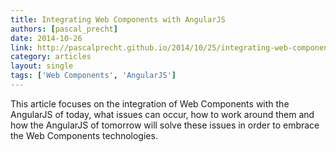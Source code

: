 ```yaml
---
title: Integrating Web Components with AngularJS
authors: [pascal_precht]
date: 2014-10-26
link: http://pascalprecht.github.io/2014/10/25/integrating-web-components-with-angularjs/
category: articles
layout: single
tags: ['Web Components', 'AngularJS']
---
```


This article focuses on the integration of Web Components with the AngularJS of today,
what issues can occur, how to work around them and how the AngularJS of tomorrow will solve
these issues in order to embrace the Web Components technologies.
